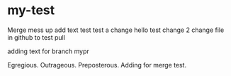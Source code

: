 # my-test

Merge mess up add text test
test a change
hello test change 2
change file in github to test pull

adding text for branch mypr

Egregious. Outrageous. Preposterous.  Adding for merge test.
